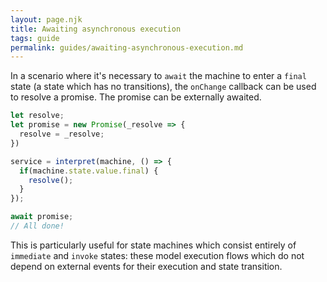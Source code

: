 ```yaml
---
layout: page.njk
title: Awaiting asynchronous execution
tags: guide
permalink: guides/awaiting-asynchronous-execution.md
---
```


In a scenario where it's necessary to `await` the machine to enter a `final`
state (a state which has no transitions), the `onChange` callback can be used
to resolve a promise. The promise can be externally awaited.

```js
let resolve;
let promise = new Promise(_resolve => {
  resolve = _resolve;
})

service = interpret(machine, () => {
  if(machine.state.value.final) {
    resolve();
  }
});

await promise;
// All done!
```

This is particularly useful for state machines which consist entirely
of `immediate` and `invoke` states: these model execution flows which do
not depend on external events for their execution and state transition.
